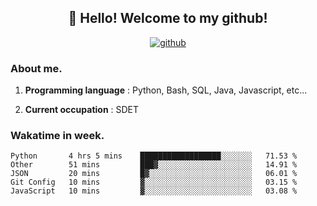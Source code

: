 <h2 align="center">👋 Hello! Welcome to my github! </h2>
<p align="center">
  <a href="https://github.com/usergwen"><img src="https://img.shields.io/badge/GitHub-24292e" alt="github"></a>
</p>

### About me.

1. **Programming language** : Python, Bash, SQL, Java, Javascript, etc...

2. **Current occupation** : SDET

### Wakatime in week.

<!--START_SECTION:waka-->
```text
Python       4 hrs 5 mins    ██████████████████░░░░░░░   71.53 % 
Other        51 mins         ███▓░░░░░░░░░░░░░░░░░░░░░   14.91 % 
JSON         20 mins         █▓░░░░░░░░░░░░░░░░░░░░░░░   06.01 % 
Git Config   10 mins         ▓░░░░░░░░░░░░░░░░░░░░░░░░   03.15 % 
JavaScript   10 mins         ▓░░░░░░░░░░░░░░░░░░░░░░░░   03.08 % 
```
<!--END_SECTION:waka-->
